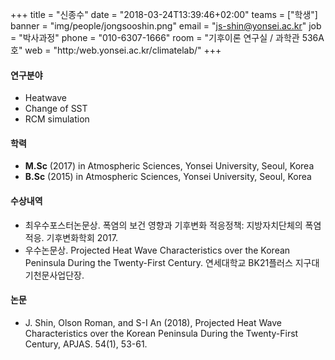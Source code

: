 +++
title = "신종수"
date = "2018-03-24T13:39:46+02:00"
teams = ["학생"]
banner = "img/people/jongsooshin.png"
email = "js-shin@yonsei.ac.kr"
job = "박사과정"
phone = "010-6307-1666"
room = "기후이론 연구실 / 과학관 536A호"
web = "http:/web.yonsei.ac.kr/climatelab/"
+++

#### 연구분야
+ Heatwave
+ Change of SST
+ RCM simulation

#### 학력
 + **M.Sc** (2017) in Atmospheric Sciences, Yonsei University, Seoul, Korea
 + **B.Sc** (2015) in Atmospheric Sciences, Yonsei University, Seoul, Korea

#### 수상내역
 + 최우수포스터논문상. 폭염의 보건 영향과 기후변화 적응정책: 지방자치단체의 폭염 적응. 기후변화학회 2017.
 + 우수논문상. Projected Heat Wave Characteristics over the Korean Peninsula During the Twenty-First Century. 연세대학교 BK21플러스 지구대기천문사업단장.


#### 논문
+ J. Shin, Olson Roman, and S-I An (2018), Projected Heat Wave Characteristics over the Korean Peninsula During the Twenty-First Century, APJAS. 54(1), 53-61.
